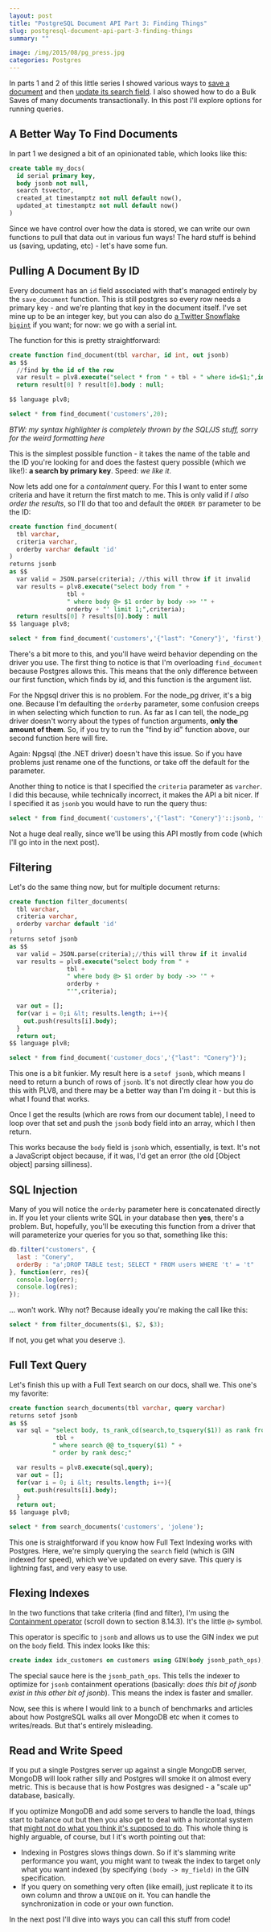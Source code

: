 ```yaml
---
layout: post
title: "PostgreSQL Document API Part 3: Finding Things"
slug: postgresql-document-api-part-3-finding-things
summary: ""

image: /img/2015/08/pg_press.jpg
categories: Postgres
---
```


In parts 1 and 2 of this little series I showed various ways to [save a document](http://rob.conery.io/2015/08/20/designing-a-postgresql-document-api/) and then [update its search field](http://rob.conery.io/2015/08/21/postgresql-document-api-part-2-full-text-search-and-bulk-save/). I also showed how to do a Bulk Saves of many documents transactionally. In this post I'll explore options for running queries.

## A Better Way To Find Documents

In part 1 we designed a bit of an opinionated table, which looks like this:

```sql
create table my_docs(
  id serial primary key,
  body jsonb not null,
  search tsvector,
  created_at timestamptz not null default now(),
  updated_at timestamptz not null default now()
)
```

Since we have control over how the data is stored, we can write our own functions to pull that data out in various fun ways! The hard stuff is behind us (saving, updating, etc) - let's have some fun.

## Pulling A Document By ID

Every document has an `id` field associated with that's managed entirely by the `save_document` function. This is still postgres so every row needs a primary key - and we're planting that key in the document itself. I've set mine up to be an integer key, but you can also do [a Twitter Snowflake `bigint`](http://rob.conery.io/2014/05/29/a-better-id-generator-for-postgresql/) if you want; for now: we go with a serial int.

The function for this is pretty straightforward:

```sql
create function find_document(tbl varchar, id int, out jsonb)
as $$
  //find by the id of the row
  var result = plv8.execute("select * from " + tbl + " where id=$1;",id);
  return result[0] ? result[0].body : null;

$$ language plv8;

select * from find_document('customers',20);
```

*BTW: my syntax highlighter is completely thrown by the SQL/JS stuff, sorry for the weird formatting here*

This is the simplest possible function - it takes the name of the table and the ID you're looking for and does the fastest query possible (which we like!): **a search by primary key**. Speed: *we like it*.

Now lets add one for a *containment* query. For this I want to enter some criteria and have it return the first match to me. This is only valid if *I also order the results*, so I'll do that too and default the `ORDER BY` parameter to be the ID:

```sql
create function find_document(
  tbl varchar,
  criteria varchar,
  orderby varchar default 'id'
)
returns jsonb
as $$
  var valid = JSON.parse(criteria); //this will throw if it invalid
  var results = plv8.execute("select body from " +
                tbl +
                " where body @> $1 order by body ->> '" +
                orderby + "' limit 1;",criteria);
  return results[0] ? results[0].body : null
$$ language plv8;

select * from find_document('customers','{"last": "Conery"}', 'first');
```

There's a bit more to this, and you'll have weird behavior depending on the driver you use. The first thing to notice is that I'm overloading `find_document` because Postgres allows this. This means that the only difference between our first function, which finds by id, and this function is the argument list.

For the Npgsql driver this is no problem. For the node_pg driver, it's a big one. Because I'm defaulting the `orderby` parameter, some confusion creeps in when selecting which function to run. As far as I can tell, the node_pg driver doesn't worry about the types of function arguments, **only the amount of them**. So, if you try to run the "find by id" function above, our second function here will fire.

Again: Npgsql (the .NET driver) doesn't have this issue. So if you have problems just rename one of the functions, or take off the default for the parameter.

Another thing to notice is that I specified the `criteria` parameter as `varcher`. I did this because, while technically incorrect, it makes the API a bit nicer. If I specified it as `jsonb` you would have to run the query thus:

```sql
select * from find_document('customers','{"last": "Conery"}'::jsonb, 'first');
```

Not a huge deal really, since we'll be using this API mostly from code (which I'll go into in the next post).

## Filtering

Let's do the same thing now, but for multiple document returns:

```sql
create function filter_documents(  
  tbl varchar,
  criteria varchar,
  orderby varchar default 'id'
)
returns setof jsonb
as $$
  var valid = JSON.parse(criteria);//this will throw if it invalid
  var results = plv8.execute("select body from " +
                tbl +
                " where body @> $1 order by body ->> '" +
                orderby +
                "'",criteria);

  var out = [];
  for(var i = 0;i &lt; results.length; i++){
    out.push(results[i].body);
  }
  return out;
$$ language plv8;

select * from find_document('customer_docs','{"last": "Conery"}');
```

This one is a bit funkier. My result here is a `setof jsonb`, which means I need to return a bunch of rows of `jsonb`. It's not directly clear how you do this with PLV8, and there may be a better way than I'm doing it - but this is what I found that works.

Once I get the results (which are rows from our document table), I need to loop over that set and push the `jsonb` body field into an array, which I then return.

This works because the `body` field is `jsonb` which, essentially, is text. It's not a JavaScript object because, if it was, I'd get an error (the old [Object object] parsing silliness).

## SQL Injection

Many of you will notice the `orderby` parameter here is concatenated directly in. If you let your clients write SQL in your database then **yes**, there's a problem. But, hopefully, you'll be executing this function from a driver that will parameterize your queries for you so that, something like this:

```js
db.filter("customers", {
  last : "Conery",
  orderBy : "a';DROP TABLE test; SELECT * FROM users WHERE 't' = 't"
}, function(err, res){
  console.log(err);
  console.log(res);
});
```

... won't work. Why not? Because ideally you're making the call like this:

```sql
select * from filter_documents($1, $2, $3);
```

If not, you get what you deserve :).

## Full Text Query

Let's finish this up with a Full Text search on our docs, shall we. This one's my favorite:

```sql
create function search_documents(tbl varchar, query varchar)
returns setof jsonb
as $$
  var sql = "select body, ts_rank_cd(search,to_tsquery($1)) as rank from " +
             tbl +
            " where search @@ to_tsquery($1) " +
            " order by rank desc;"

  var results = plv8.execute(sql,query);
  var out = [];
  for(var i = 0; i &lt; results.length; i++){
    out.push(results[i].body);
  }
  return out;
$$ language plv8;

select * from search_documents('customers', 'jolene');
```

This one is straightforward if you know how Full Text Indexing works with Postgres. Here, we're simply querying the `search` field (which is GIN indexed for speed), which we've updated on every save. This query is lightning fast, and very easy to use.

## Flexing Indexes

In the two functions that take criteria (find and filter), I'm using the [Containment operator](http://www.postgresql.org/docs/current/static/datatype-json.html) (scroll down to section 8.14.3). It's the little `@>` symbol.

This operator is specific to `jsonb` and allows us to use the GIN index we put on the `body` field. This index looks like this:

```sql
create index idx_customers on customers using GIN(body jsonb_path_ops);
```

The special sauce here is the `jsonb_path_ops`. This tells the indexer to optimize for `jsonb` containment operations (basically: *does this bit of jsonb exist in this other bit of jsonb*). This means the index is faster and smaller.

Now, see this is where I would link to a bunch of benchmarks and articles about how PostgreSQL walks all over MongoDB etc when it comes to writes/reads. But that's entirely misleading.

## Read and Write Speed

If you put a single Postgres server up against a single MongoDB server, MongoDB will look rather silly and Postgres will smoke it on almost every metric. This is because that is how Postgres was designed - a "scale up" database, basically.

If you optimize MongoDB and add some servers to handle the load, things start to balance out but then you also get to deal with a horizontal system that [might not do what you think it's supposed to do](https://aphyr.com/posts/322-call-me-maybe-mongodb-stale-reads). This whole thing is highly arguable, of course, but I it's worth pointing out that:

 - Indexing in Postgres slows things down. So if it's slamming write performance you want, you might want to tweak the index to target only what you want indexed (by specifying `(body -> my_field)` in the GIN specification.
 - If you query on something very often (like email), just replicate it to its own column and throw a `UNIQUE` on it. You can handle the synchronization in code or your own function.

In the next post I'll dive into ways you can call this stuff from code!
